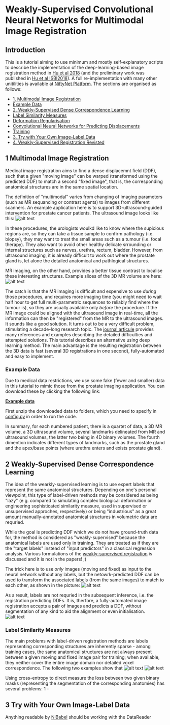 # Weakly-Supervised Convolutional Neural Networks for Multimodal Image Registration


## Introduction
This is a tutorial aiming to use minimum and mostly self-explanatory scripts to describe the implementation of the deep-learning-based image registration method in [Hu et al 2018][Hu2018a] (and the preliminary work was published in [Hu et al ISBI2018][Hu2018b]). A full re-implementation with many other unitilities is available at [NiftyNet Platform][niftynet]. The sections are organised as follows:

* [1. Multimodal Image Registration](#section1)
* [     Example Data](#section1-1)
* [2. Weakly-Supervised Dense Correspondence Learning](#section2)
* [     Label Similarity Measures](#section2-1)
* [     Deformation Regularisation](#section2-2)
* [     Convolutional Neural Networks for Predicting Displacements](#section2-3)
* [     Training](#section2-4)
* [3. Try with Your Own Image-Label Data](#section3)
* [4. Weakly-Supervised Registration Revisted](#section4)


## <a name="section1"></a>1 Multimodal Image Registration
Medical image registration aims to find a dense displacemnt field (DDF), such that a given "moving image" can be warped (transformed using the predicted DDF) to match a second "fixed image", that is, the corresponding anatomical structures are in the same spatial location.

The definition of "multimodal" varies from changing of imaging parameters (such as MR sequancing or contrast agents) to images from different scanners. An example application here is to support 3D-ultrasound-guided intervention for prostate cancer patients. The ultrasound image looks like this:
![alt text](https://github.com/YipengHu/example-data/raw/master/label-reg-demo/media/volume_us.jpg "Ultrasound Image Volume")

In these procedures, the urologists woulkd like to know where the supicious regions are, so they can take a tissue sample to confirm pathology (i.e. biopsy), they may want to treat the small areas such as a tumour (i.e. focal therapy). They also want to avoid other healthy delicate srrounding or internal structures such as nerves, urethra, rectum, bladder. However, from ultrasound imaging, it is already difficult to work out where the prostate gland is, let alone the detailed anatomical and pathlogical structures. 

MR imaging, on the other hand, provides a better tissue contrast to localise these interesting structures. Example slices of the 3D MR volume are here:
![alt text](https://github.com/YipengHu/example-data/raw/master/label-reg-demo/media/volume_mr.jpg "MR Image Volume")

The catch is that the MR imaging is difficult and expensive to use _during_ those procedures, and requires more imaging time (you might need to wait half hour to get full multi-parametric sequences to reliably find where the tumour is), so they are usually available only _before_ the procedure. If the MR image could be aligned with the ultrasound image in real-time, all the information can then be "registered" from the MR to the ultrasound images. It sounds like a good solution. It turns out to be a very difficult problem, stimulating a decade-long research topic. The [journal articule][Hu2018b] provides many references and examples describing the detailed difficulties and attempted solutions. This tutorial describes an alternative using deep learning method. The main advantage is the resulting registration between the 3D data is fast (several 3D registrations in one second), fully-automated and easy to implement.


### <a name="section1-1"></a>Example Data
Due to medical data restrictions, we use some fake (fewer and smaller) data in this tutorial to mimic those from the prostate imaging application. You can download these by clicking the following link:

[**Example data**][data]

First unzip the downloaded data to folders, which you need to specify in [config.py][config_file] in order to run the code.

In summary, for each numbered patient, there is a quartet of data, a 3D MR volume, a 3D ultrasound volume, several landmarks delineated from MR and ultrasound volumes, the latter two being in 4D binary volumes. The fourth dimention indicates different types of landmarks, such as the prostate gland and the apex/base points (where urethra enters and exists prostate gland).


## <a name="section2"></a>2 Weakly-Supervised Dense Correspondence Learning
The idea of the wearkly-supervised learning is to use expert labels that represent the same anatomical structures. Depending on one's personal viewpoint, this type of label-driven methods may be considered as being "lazy" (e.g. compared to simulating complex biological deformation or engineering sophisticated similarity measure, used in supervised or unsupervised approches, respectively) or being "industrious" as a great amount manually-annotated anatomical structures in volumetric data are requried.

While the goal is predicting DDF which we do not have ground-truth data for, the method is considered as "weakly-supervised" because the anatomical labels are used only in training. They are treated as if they are the "target labels" instead of "input predictors" in a classical regression analysis. Various formulations of the [weakly-supervised registration](#section9) is discussed and it is not in the papers! ;)

The trick here is to use _only_ images (moving and fixed) as input to the neural network without any labels, but the netowrk-predicted DDF can be used to transform the associated labels (from the same images) to match to each other, as shown in the picture:
![alt text](https://github.com/YipengHu/example-data/raw/master/label-reg-demo/media/training.jpg "Training")

As a result, labels are not requried in the subsequent inference, i.e. the registration predicting DDFs. It is, therfore, a fully-automated image registration accepts a pair of images and predicts a DDF, without segmentation of any kind to aid the alignment or even initialisation.
![alt text](https://github.com/YipengHu/example-data/raw/master/label-reg-demo/media/inference.jpg "Inference")


### <a name="section2-1"></a>Label Similarity Measures
The main problems with label-driven registration methods are labels representing corresponding structures are inherently sparse - among training cases, the same anatomical structures are not always present between a given moving and fixed image pair for training; when available, they neither cover the entire image domain nor detailed voxel correspondence. The following two examples show that 
![alt text](https://github.com/YipengHu/example-data/raw/master/label-reg-demo/media/landmarks_case1.jpg "Example Case 1")
![alt text](https://github.com/YipengHu/example-data/raw/master/label-reg-demo/media/landmarks_case2.jpg "Example Case 2")

Using cross-entropy to direct measure the loss between two given binary masks (representing the segmentation of the corresponding anatomies) has several problems:
1 - 

## <a name="section3"></a>3 Try with Your Own Image-Label Data
Anything readable by [NiBabel][nibabel] should be working with the DataReader

[data]: https://github.com/YipengHu/example-data/raw/master/label-reg-demo/data.zip
[config_file]: ./config.py
[Hu2018a]: https://arxiv.org/abs/1711.01666
[Hu2018b]: https://arxiv.org/abs/1711.01666
[niftynet]: http://niftynet.io/
[nibabel]: http://nipy.org/nibabel/



